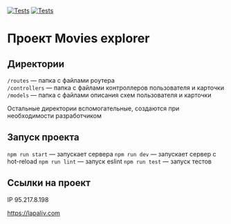 [![Tests](../../actions/workflows/lint.yml/badge.svg)](../../actions/workflows/lint.yml) [![Tests](../../actions/workflows/tests.yml/badge.svg)](../../actions/workflows/tests.yml)
# Проект Movies explorer


## Директории

`/routes` — папка с файлами роутера  
`/controllers` — папка с файлами контроллеров пользователя и карточки   
`/models` — папка с файлами описания схем пользователя и карточки

Остальные директории вспомогательные, создаются при необходимости разработчиком

## Запуск проекта

`npm run start` — запускает сервера
`npm run dev` — запускает сервер с hot-reload
`npm run lint` — запуск eslint
`npm run test` — запуск тестов

## Ссылки на проект

IP 95.217.8.198

https://lapaliv.com
